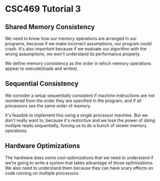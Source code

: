 CSC469 Tutorial 3
====================

Shared Memory Consistency
----------------------------

We need to know how our memory operations are arranged in our programs, because if
we make incorrect assumptions, our program could crash. It's also important
because if we evaluate our algorithm with the wrong assumptions, we won't
understand its performance properly.

We define memory consistency as the order in which memory operations appear to
execute(loads and writes).

Sequential Consistency
--------------------------

We consider a setup sequentially consistent if machine instructions are not
reordered from the order they are specified in the program, and if all processors
see the same order of memory.

It's feasible to implement this using a single processor machine. But we don't
really want to, because it's restrictive and we lose the power of doing multiple
reads sequentially, forcing us to do a bunch of slower memory operations.

Hardware Optimizations
------------------------

The hardware does some cool optimizations that we need to understand if we're going
to write a system that takes advantage of those optimizations. We also need to
understand them because they can have scary effects on code running on multiple
processors.